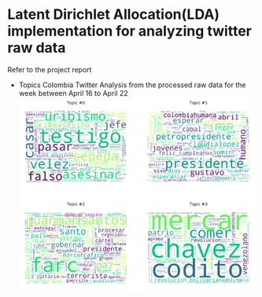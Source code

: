 # Latent Dirichlet Allocation(LDA) implementation for analyzing twitter raw data

Refer to the project report
 - Topics Colombia Twitter Analysis from the processed raw data for the week between April 16
to April 22
![""](week_16.png)